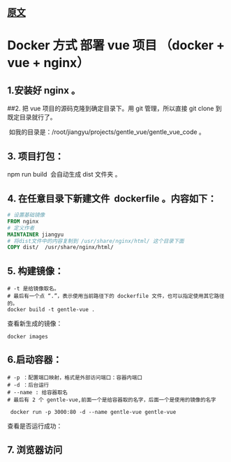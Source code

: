 ## [原文](https://blog.csdn.net/jiangyu1013/article/details/84572582)

# Docker 方式 部署 vue 项目 （docker + vue + nginx）


## 1.安装好 nginx 。

##2. 把 vue 项目的源码克隆到确定目录下。用 git 管理，所以直接 git clone 到既定目录就行了。

 如我的目录是：/root/jiangyu/projects/gentle_vue/gentle_vue_code 。

## 3. 项目打包：

 npm run build 
会自动生成 dist 文件夹 。

## 4. 在任意目录下新建文件  dockerfile 。内容如下：
```dockerfile
# 设置基础镜像
FROM nginx
# 定义作者
MAINTAINER jiangyu
# 将dist文件中的内容复制到 /usr/share/nginx/html/ 这个目录下面
COPY dist/  /usr/share/nginx/html/
```
## 5. 构建镜像：   
```
# -t 是给镜像取名。
# 最后有一个点 “.”，表示使用当前路径下的 dockerfile 文件，也可以指定使用其它路径的。
docker build -t gentle-vue . 
```
查看新生成的镜像：
```docker
docker images
```

## 6.启动容器：
```
# -p ：配置端口映射，格式是外部访问端口：容器内端口
# -d ：后台运行  
# --name : 给容器取名
# 最后有 2 个 gentle-vue,前面一个是给容器取的名字，后面一个是使用的镜像的名字
```

```docker
 docker run -p 3000:80 -d --name gentle-vue gentle-vue
```

查看是否运行成功：



## 7. 浏览器访问
 